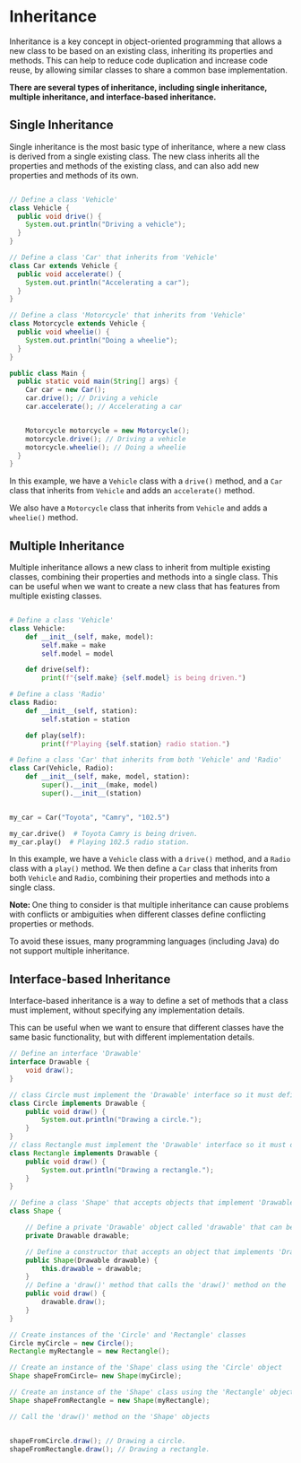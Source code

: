 # Inheritance

Inheritance is a key concept in object-oriented programming that allows a new class to be based on an existing class, inheriting its properties and methods. 
This can help to reduce code duplication and increase code reuse, by allowing similar classes to share a common base implementation.

<strong>
There are several types of inheritance, including single inheritance, multiple inheritance, and interface-based inheritance. 
</strong>

## Single Inheritance
Single inheritance is the most basic type of inheritance, where a new class is derived from a single existing class. The new class inherits all the properties and methods of the existing class, and can also add new properties and methods of its own.

```java

// Define a class 'Vehicle'
class Vehicle {
  public void drive() {
    System.out.println("Driving a vehicle");
  }
}

// Define a class 'Car' that inherits from 'Vehicle'
class Car extends Vehicle {
  public void accelerate() {
    System.out.println("Accelerating a car");
  }
}

// Define a class 'Motorcycle' that inherits from 'Vehicle'
class Motorcycle extends Vehicle {
  public void wheelie() {
    System.out.println("Doing a wheelie");
  }
}

public class Main {
  public static void main(String[] args) {
    Car car = new Car();
    car.drive(); // Driving a vehicle
    car.accelerate(); // Accelerating a car


    Motorcycle motorcycle = new Motorcycle();
    motorcycle.drive(); // Driving a vehicle
    motorcycle.wheelie(); // Doing a wheelie
  }
}
```

In this example, we have a `Vehicle` class with a `drive()` method, and a `Car` class that inherits from `Vehicle` and adds an `accelerate()` method. 

We also have a `Motorcycle` class that inherits from `Vehicle` and adds a `wheelie()` method.

## Multiple Inheritance

Multiple inheritance allows a new class to inherit from multiple existing classes, combining their properties and methods into a single class. 
This can be useful when we want to create a new class that has features from multiple existing classes.

```python

# Define a class 'Vehicle'
class Vehicle:
    def __init__(self, make, model):
        self.make = make
        self.model = model

    def drive(self):
        print(f"{self.make} {self.model} is being driven.")

# Define a class 'Radio'
class Radio:
    def __init__(self, station):
        self.station = station

    def play(self):
        print(f"Playing {self.station} radio station.")

# Define a class 'Car' that inherits from both 'Vehicle' and 'Radio'
class Car(Vehicle, Radio):
    def __init__(self, make, model, station):
        super().__init__(make, model)
        super().__init__(station)


my_car = Car("Toyota", "Camry", "102.5")

my_car.drive()  # Toyota Camry is being driven.
my_car.play()  # Playing 102.5 radio station.

```

In this example, we have a `Vehicle` class with a `drive()` method, and a `Radio` class with a `play()` method. 
We then define a `Car` class that inherits from both `Vehicle` and `Radio`, combining their properties and methods into a single class.

<strong> Note: </strong>
One thing to consider is that multiple inheritance can cause problems with conflicts or ambiguities when different classes define conflicting properties or methods. 

To avoid these issues, many programming languages (including Java) do not support multiple inheritance.


## Interface-based Inheritance
Interface-based inheritance is a way to define a set of methods that a class must implement, without specifying any implementation details. 

This can be useful when we want to ensure that different classes have the same basic functionality, but with different implementation details.

```java
// Define an interface 'Drawable'
interface Drawable {
    void draw();
}

// class Circle must implement the 'Drawable' interface so it must define the 'draw()' method
class Circle implements Drawable {
    public void draw() {
        System.out.println("Drawing a circle.");
    }
}
// class Rectangle must implement the 'Drawable' interface so it must define the 'draw()' method
class Rectangle implements Drawable {
    public void draw() {
        System.out.println("Drawing a rectangle.");
    }
}

// Define a class 'Shape' that accepts objects that implement 'Drawable'
class Shape {

    // Define a private 'Drawable' object called 'drawable' that can be used to call the 'draw()' method on the object that is passed in when the 'Shape' object is created.
    private Drawable drawable;

    // Define a constructor that accepts an object that implements 'Drawable' and assigns it to the 'drawable' property.
    public Shape(Drawable drawable) {
        this.drawable = drawable;
    }
    // Define a 'draw()' method that calls the 'draw()' method on the 'drawable' object.
    public void draw() {
        drawable.draw();
    }
}

// Create instances of the 'Circle' and 'Rectangle' classes
Circle myCircle = new Circle();
Rectangle myRectangle = new Rectangle();

// Create an instance of the 'Shape' class using the 'Circle' object
Shape shapeFromCircle= new Shape(myCircle);

// Create an instance of the 'Shape' class using the 'Rectangle' object
Shape shapeFromRectangle = new Shape(myRectangle);

// Call the 'draw()' method on the 'Shape' objects


shapeFromCircle.draw(); // Drawing a circle.
shapeFromRectangle.draw(); // Drawing a rectangle.

```